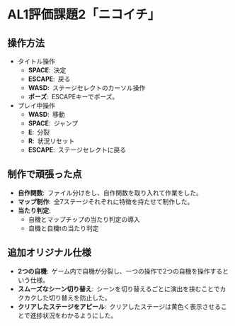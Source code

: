 # AL1評価課題2「ニコイチ」

## 操作方法
* タイトル操作
    * **SPACE**:&ensp;決定
    * **ESCAPE**:&ensp;戻る
    * **WASD**:&ensp;ステージセレクトのカーソル操作
    * **ポーズ**:&ensp;ESCAPEキーでポーズ。
* プレイ中操作
    * **WASD**:&ensp;移動
    * **SPACE**:&ensp;ジャンプ
    * **E**:&ensp;分裂
    * **R**:&ensp;状況リセット
    * **ESCAPE**:&ensp;ステージセレクトに戻る
  
## 制作で頑張った点
* **自作関数**:&ensp;ファイル分けをし、自作関数を取り入れて作業をした。
* **マップ制作**:&ensp;全7ステージそれぞれに特徴を持たせて制作した。
* **当たり判定**:&ensp;
    * 自機とマップチップの当たり判定の導入
    * 自機と自機tの当たり判定
## 追加オリジナル仕様
* **2つの自機**:&ensp;ゲーム内で自機が分裂し、一つの操作で2つの自機を操作するという仕様。
* **スムーズなシーン切り替え**:&ensp;シーンを切り替えるごとに演出を挟むことでカクカクした切り替えを防止した。
* **クリアしたステージをアピール**:&ensp;クリアしたステージは黄色く表示させることで進捗状況をわかるようにした。
